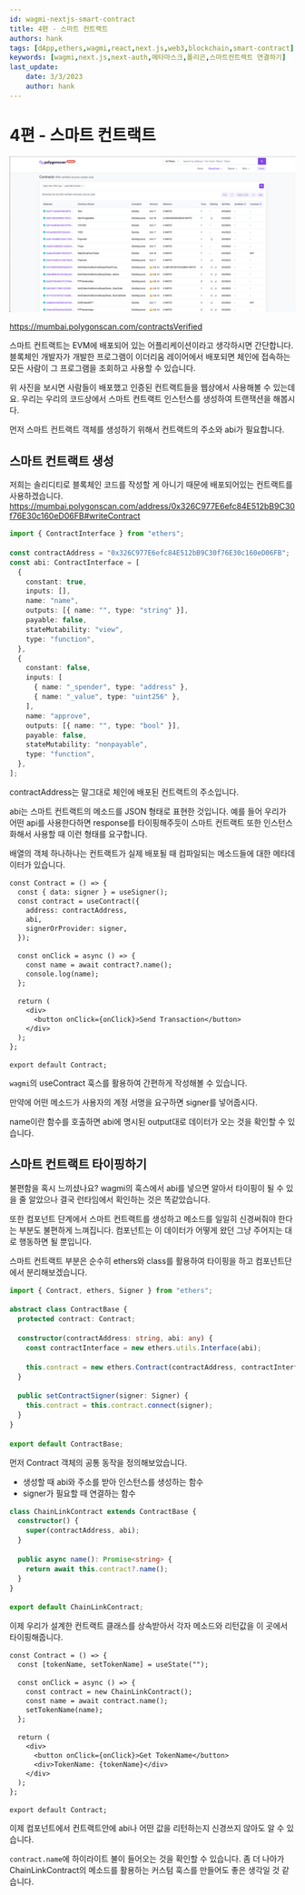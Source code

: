 ```yaml
---
id: wagmi-nextjs-smart-contract
title: 4편 - 스마트 컨트랙트 
authors: hank
tags: [dApp,ethers,wagmi,react,next.js,web3,blockchain,smart-contract]
keywords: [wagmi,next.js,next-auth,메타마스크,폴리곤,스마트컨트랙트 연결하기]
last_update:
    date: 3/3/2023
    author: hank
---
```


# 4편 - 스마트 컨트랙트

![img_3.png](img_3.png)

https://mumbai.polygonscan.com/contractsVerified

스마트 컨트랙트는 EVM에 배포되어 있는 어플리케이션이라고 생각하시면 간단합니다. 블록체인 개발자가 개발한 프로그램이 이더리움 레이어에서 배포되면
체인에 접속하는 모든 사람이 그 프로그램을 조회하고 사용할 수 있습니다.

위 사진을 보시면 사람들이 배포했고 인증된 컨트랙트들을 웹상에서 사용해볼 수 있는데요. 우리는 우리의 코드상에서
스마트 컨트랙트 인스턴스를 생성하여 트랜잭션을 해봅시다.

먼저 스마트 컨트랙트 객체를 생성하기 위해서 컨트랙트의 주소와 abi가 필요합니다.


## 스마트 컨트랙트 생성

저희는 솔리디티로 블록체인 코드를 작성할 게 아니기 때문에 배포되어있는 컨트랙트를 사용하겠습니다.
https://mumbai.polygonscan.com/address/0x326C977E6efc84E512bB9C30f76E30c160eD06FB#writeContract
```ts title="chainLink 컨트랙트의 abi,address"
import { ContractInterface } from "ethers";

const contractAddress = "0x326C977E6efc84E512bB9C30f76E30c160eD06FB";
const abi: ContractInterface = [
  {
    constant: true,
    inputs: [],
    name: "name",
    outputs: [{ name: "", type: "string" }],
    payable: false,
    stateMutability: "view",
    type: "function",
  },
  {
    constant: false,
    inputs: [
      { name: "_spender", type: "address" },
      { name: "_value", type: "uint256" },
    ],
    name: "approve",
    outputs: [{ name: "", type: "bool" }],
    payable: false,
    stateMutability: "nonpayable",
    type: "function",
  },
];
```

contractAddress는 말그대로 체인에 배포된 컨트랙트의 주소입니다. 

abi는 스마트 컨트랙트의 메소드를 JSON 형태로 표현한 것입니다. 예를 들어 우리가 어떤 api를 사용한다하면 response를 타이핑해주듯이
스마트 컨트랙트 또한 인스턴스화해서 사용할 때 이런 형태를 요구합니다.

배열의 객체 하나하나는 컨트랙트가 실제 배포될 때 컴파일되는 메소드들에 대한 메타데이터가 있습니다.

```tsx title="components/Contract.tsx"
const Contract = () => {
  const { data: signer } = useSigner();
  const contract = useContract({
    address: contractAddress,
    abi,
    signerOrProvider: signer,
  });

  const onClick = async () => {
    const name = await contract?.name();
    console.log(name);
  };

  return (
    <div>
      <button onClick={onClick}>Send Transaction</button>
    </div>
  );
};

export default Contract;
```

`wagmi`의 useContract 훅스를 활용하여 간편하게 작성해볼 수 있습니다.  

만약에 어떤 메소드가 사용자의 계정 서명을 요구하면 signer를 넣어줍시다.

name이란 함수를 호출하면 abi에 명시된 output대로 데이터가 오는 것을 확인할 수 있습니다.


## 스마트 컨트랙트 타이핑하기

불편함을 혹시 느끼셨나요? wagmi의 훅스에서 abi를 넣으면 알아서 타이핑이 될 수 있을 줄 알았으나 결국 런타임에서 확인하는 것은 똑같았습니다. 

또한 컴포넌트 단계에서 스마트 컨트랙트를 생성하고 메소드를 일일히 신경써줘야 한다는 부분도 불편하게 느껴집니다. 컴포넌트는 이 데이터가 어떻게 왔던 그냥 주어지는 대로 행동하면 될 뿐입니다.

스마트 컨트랙트 부분은 순수히 ethers와 class를 활용하여 타이핑을 하고 컴포넌트단에서 분리해보겠습니다.


```ts title="contracts/contract.ts"
import { Contract, ethers, Signer } from "ethers";

abstract class ContractBase {
  protected contract: Contract;

  constructor(contractAddress: string, abi: any) {
    const contractInterface = new ethers.utils.Interface(abi);

    this.contract = new ethers.Contract(contractAddress, contractInterface);
  }

  public setContractSigner(signer: Signer) {
    this.contract = this.contract.connect(signer);
  }
}

export default ContractBase;
```

먼저 Contract 객체의 공통 동작을 정의해보았습니다. 

- 생성할 때 abi와 주소를 받아 인스턴스를 생성하는 함수
- signer가 필요할 때 연결하는 함수 


```ts title="contracts/chain-link.ts"
class ChainLinkContract extends ContractBase {
  constructor() {
    super(contractAddress, abi);
  }

  public async name(): Promise<string> {
    return await this.contract?.name();
  }
}

export default ChainLinkContract;
```

이제 우리가 설계한 컨트랙트 클래스를 상속받아서 각자 메소드와 리턴값을 이 곳에서 타이핑해줍니다.




```tsx
const Contract = () => {
  const [tokenName, setTokenName] = useState("");

  const onClick = async () => {
    const contract = new ChainLinkContract();
    const name = await contract.name();
    setTokenName(name);
  };

  return (
    <div>
      <button onClick={onClick}>Get TokenName</button>
      <div>TokenName: {tokenName}</div>
    </div>
  );
};

export default Contract;
```

이제 컴포넌트에서 컨트랙트안에 abi나 어떤 값을 리턴하는지 신경쓰지 않아도 알 수 있습니다. 

`contract.name`에 하이라이트 불이 들어오는 것을 확인할 수 있습니다. 좀 더 나아가 ChainLinkContract의 메소드를 활용하는
커스텀 훅스를 만들어도 좋은 생각일 것 같습니다.











